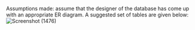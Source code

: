 Assumptions made: assume that the designer of the database has come up with an appropriate ER diagram. A suggested set of tables are given below:
![Screenshot (1476)](https://github.com/learner-sys/Real-Estate-Management-System/assets/143533864/b3b0bf71-fed1-46da-bcea-e88d1419d219)


